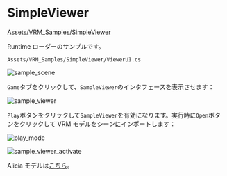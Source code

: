 # SimpleViewer

[Assets/VRM_Samples/SimpleViewer](https://github.com/vrm-c/UniVRM/tree/master/Assets/VRM_Samples/SimpleViewer)

Runtime ローダーのサンプルです。

`Assets/VRM_Samples/SimpleViewer/ViewerUI.cs`

![sample_scene](/images/vrm/sample_scene.jpg)

`Game`タブをクリックして、`SampleViewer`のインタフェースを表示させます：

![sample_viewer](/images/vrm/sample_viewer.jpg)

`Play`ボタンをクリックして`SampleViewer`を有効になります。実行時に`Open`ボタンをクリックして VRM モデルをシーンにインポートします：

![play_mode](/images/vrm/play_mode.jpg)

![sample_viewer_activate](/images/vrm/sample_viewer_activate.jpg)

Alicia モデルは[こちら](https://github.com/vrm-c/UniVRM/blob/master/Tests/Models/Alicia_vrm-0.51/AliciaSolid_vrm-0.51.vrm)。
